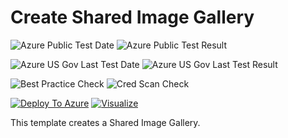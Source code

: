 # Create Shared Image Gallery

![Azure Public Test Date](https://azurequickstartsservice.blob.core.windows.net/badges/101-sig-create/PublicLastTestDate.svg)
![Azure Public Test Result](https://azurequickstartsservice.blob.core.windows.net/badges/101-sig-create/PublicDeployment.svg)

![Azure US Gov Last Test Date](https://azurequickstartsservice.blob.core.windows.net/badges/101-sig-create/FairfaxLastTestDate.svg)
![Azure US Gov Last Test Result](https://azurequickstartsservice.blob.core.windows.net/badges/101-sig-create/FairfaxDeployment.svg)

![Best Practice Check](https://azurequickstartsservice.blob.core.windows.net/badges/101-sig-create/BestPracticeResult.svg)
![Cred Scan Check](https://azurequickstartsservice.blob.core.windows.net/badges/101-sig-create/CredScanResult.svg)

[![Deploy To Azure](https://raw.githubusercontent.com/fathym-it/azure-quickstart-templates/master/1-CONTRIBUTION-GUIDE/images/deploytoazure.svg?sanitize=true)](https://portal.azure.com/#create/Microsoft.Template/uri/https%3A%2F%2Fraw.githubusercontent.com%2Ffathym-it%2Fazure-quickstart-templates%2Fmaster%2F101-sig-create%2Fazuredeploy.json)  [![Visualize](https://raw.githubusercontent.com/fathym-it/azure-quickstart-templates/master/1-CONTRIBUTION-GUIDE/images/visualizebutton.svg?sanitize=true)](http://armviz.io/#/?load=https%3A%2F%2Fraw.githubusercontent.com%2Ffathym-it%2Fazure-quickstart-templates%2Fmaster%2F101-sig-create%2Fazuredeploy.json)

This template creates a Shared Image Gallery.

